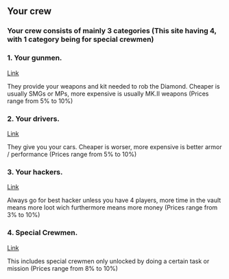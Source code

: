 ## Your crew

### Your crew consists of mainly 3 categories (This site having 4, with 1 category being for special crewmen)

### 1. Your gunmen.

[Link](reddey.github.io/dchelp/crew/gunman)

They provide your weapons and kit needed to rob the Diamond. Cheaper is usually SMGs or MPs, more expensive is usually MK.II weapons (Prices range from 5% to 10%)

### 2. Your drivers.

[Link](reddey.github.io/dchelp/crew/driver)

They give you your cars. Cheaper is worser, more expensive is better armor / performance (Prices range from 5% to 10%)

### 3. Your hackers.

[Link](reddey.github.io/dchelp/crew/hacker)

Always go for best hacker unless you have 4 players, more time in the vault means more loot wich furthermore means more money (Prices range from 3% to 10%)

### 4. Special Crewmen.

[Link](reddey.github.io/dchelp/crew/special)

This includes special crewmen only unlocked by doing a certain task or mission (Prices range from 8% to 10%)
